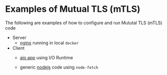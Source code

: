 # Examples of Mutual TLS (mTLS)

The following are examples of how to configure and run Mututal TLS (mTLS) code

* Server
    * [nginx](server/) running in local `docker`
* Client
    * [aio app](client/runtime/) using I/O Runtime

    * generic [nodejs](client/node/) code using `node-fetch`